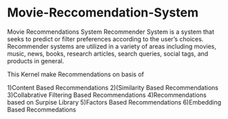 # Movie-Reccomendation-System
Movie Recommendations System
Recommender System is a system that seeks to predict or filter preferences according to the user’s choices. Recommender systems are utilized in a variety of areas including movies, music, news, books, research articles, search queries, social tags, and products in general.

This Kernel make Recommendations on basis of

1)Content Based Recommendations
2)(Similarity Based Recommendations
3)Collabrative Filtering Based Recommendations
4)Recommendations based on Surpise Library
5)Factors Based Recommendations
6)Embedding Based Recommedations
